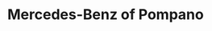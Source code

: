 ---
title: "Mercedes-Benz of Pompano"
url: /pompano-beach/mercedes-benz-of-pompano/
shop: Autohaus
---
